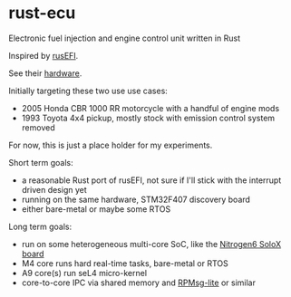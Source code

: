 # rust-ecu

Electronic fuel injection and engine control unit written in Rust

Inspired by [rusEFI](https://github.com/rusefi/rusefi).

See their [hardware](https://rusefi.com/wiki/index.php?title=Manual:Hardware_Frankenso_board).

Initially targeting these two use use cases:

- 2005 Honda CBR 1000 RR motorcycle with a handful of engine mods
- 1993 Toyota 4x4 pickup, mostly stock with emission control system removed

For now, this is just a place holder for my experiments.

Short term goals:

- a reasonable Rust port of rusEFI, not sure if I'll stick with the interrupt driven design yet
- running on the same hardware, STM32F407 discovery board
- either bare-metal or maybe some RTOS

Long term goals:

- run on some heterogeneous multi-core SoC, like the [Nitrogen6 SoloX board](https://boundarydevices.com/product/nit6_solox-imx6/)
- M4 core runs hard real-time tasks, bare-metal or RTOS
- A9 core(s) run seL4 micro-kernel
- core-to-core IPC via shared memory and [RPMsg-lite](https://github.com/codeauroraforum/rpmsg-lite) or similar